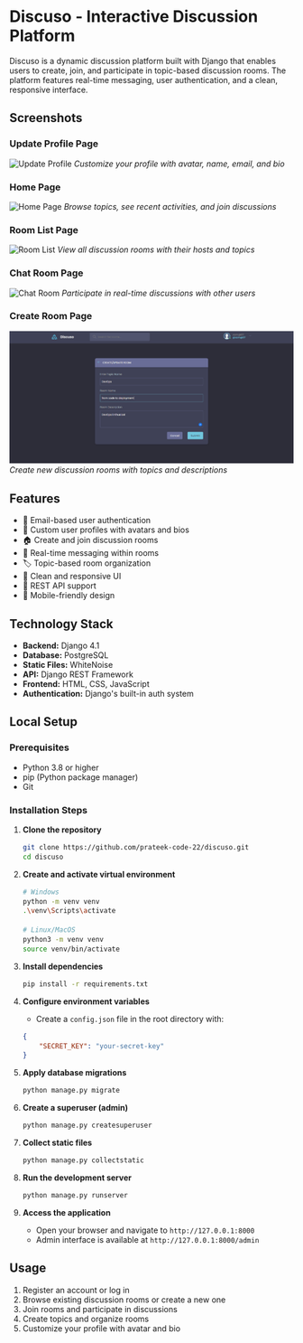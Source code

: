 # Discuso - Interactive Discussion Platform

Discuso is a dynamic discussion platform built with Django that enables users to create, join, and participate in topic-based discussion rooms. The platform features real-time messaging, user authentication, and a clean, responsive interface.

## Screenshots

### Update Profile Page
![Update Profile](assets/update_profile.png)
*Customize your profile with avatar, name, email, and bio*

### Home Page
![Home Page](assets/home_page.png)
*Browse topics, see recent activities, and join discussions*

### Room List Page
![Room List](assets/room_list.png)
*View all discussion rooms with their hosts and topics*

### Chat Room Page
![Chat Room](assets/chat_room.png)
*Participate in real-time discussions with other users*

### Create Room Page
![Create Room](assets/create_room.png)
*Create new discussion rooms with topics and descriptions*

## Features

- 🔐 Email-based user authentication
- 👤 Custom user profiles with avatars and bios
- 🏠 Create and join discussion rooms
- 📝 Real-time messaging within rooms
- 🏷️ Topic-based room organization
- 🎨 Clean and responsive UI
- 🔄 REST API support
- 📱 Mobile-friendly design

## Technology Stack

- **Backend:** Django 4.1
- **Database:** PostgreSQL
- **Static Files:** WhiteNoise
- **API:** Django REST Framework
- **Frontend:** HTML, CSS, JavaScript
- **Authentication:** Django's built-in auth system

## Local Setup

### Prerequisites

- Python 3.8 or higher
- pip (Python package manager)
- Git

### Installation Steps

1. **Clone the repository**
   ```bash
   git clone https://github.com/prateek-code-22/discuso.git
   cd discuso
   ```

2. **Create and activate virtual environment**
   ```bash
   # Windows
   python -m venv venv
   .\venv\Scripts\activate

   # Linux/MacOS
   python3 -m venv venv
   source venv/bin/activate
   ```

3. **Install dependencies**
   ```bash
   pip install -r requirements.txt
   ```

4. **Configure environment variables**
   - Create a `config.json` file in the root directory with:
   ```json
   {
       "SECRET_KEY": "your-secret-key"
   }
   ```

5. **Apply database migrations**
   ```bash
   python manage.py migrate
   ```

6. **Create a superuser (admin)**
   ```bash
   python manage.py createsuperuser
   ```

7. **Collect static files**
   ```bash
   python manage.py collectstatic
   ```

8. **Run the development server**
   ```bash
   python manage.py runserver
   ```

9. **Access the application**
   - Open your browser and navigate to `http://127.0.0.1:8000`
   - Admin interface is available at `http://127.0.0.1:8000/admin`

## Usage

1. Register an account or log in
2. Browse existing discussion rooms or create a new one
3. Join rooms and participate in discussions
4. Create topics and organize rooms
5. Customize your profile with avatar and bio

